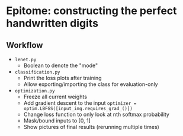 # Epitome: constructing the perfect handwritten digits


## Workflow
* `lenet.py`
    * Boolean to denote the "mode"
* `classification.py`
    * Print the loss plots after training
    * Allow exporting/importing the class for evaluation-only
* `optimization.py`
    * Freeze all current weights
    * Add gradient descent to the input `optimizer = optim.LBFGS([input_img.requires_grad_()])`
    * Change loss function to only look at nth softmax probability
    * Mask/bound inputs to [0, 1]
    * Show pictures of final results (rerunning multiple times)

